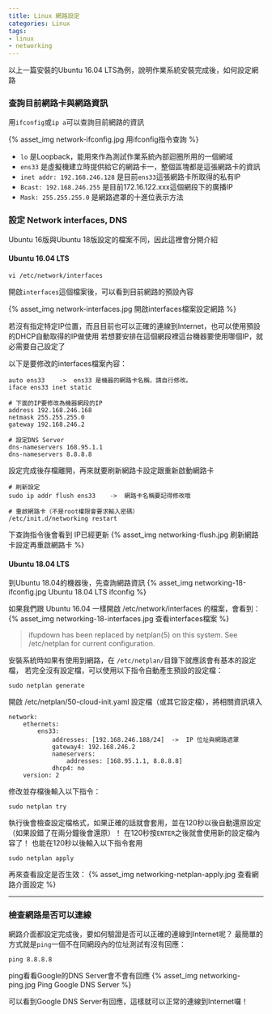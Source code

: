 ```yaml
---
title: Linux 網路設定
categories: Linux
tags: 
- linux
- networking
---
```

以上一篇安裝的Ubuntu 16.04 LTS為例，說明作業系統安裝完成後，如何設定網路

### 查詢目前網路卡與網路資訊

用`ifconfig`或`ip a`可以查詢目前網路的資訊

{% asset_img network-ifconfig.jpg 用ifconfig指令查詢 %}

<!-- more -->

- `lo` 是Loopback，能用來作為測試作業系統內部迴圈所用的一個網域
- `ens33` 是虛擬機建立時提供給它的網路卡一，整個區塊都是這張網路卡的資訊
- `inet addr: 192.168.246.128` 是目前`ens33`這張網路卡所取得的私有IP
- `Bcast: 192.168.246.255` 是目前172.16.122.xxx這個網段下的廣播IP
- `Mask: 255.255.255.0` 是網路遮罩的十進位表示方法

### 設定 Network interfaces, DNS

Ubuntu 16版與Ubuntu 18版設定的檔案不同，因此這裡會分開介紹

#### Ubuntu 16.04 LTS

```
vi /etc/network/interfaces
```

開啟`interfaces`這個檔案後，可以看到目前網路的預設內容

{% asset_img network-interfaces.jpg 開啟interfaces檔案設定網路 %}

若沒有指定特定IP位置，而且目前也可以正確的連線到Internet，也可以使用預設的DHCP自動取得的IP做使用
若想要安排在這個網段裡這台機器要使用哪個IP，就必需要自己設定了

以下是要修改的interfaces檔案內容：
```
auto ens33    ->  ens33 是機器的網路卡名稱，請自行修改。
iface ens33 inet static

# 下面的IP要修改為機器網段的IP
address 192.168.246.168
netmask 255.255.255.0
gateway 192.168.246.2

# 設定DNS Server
dns-nameservers 168.95.1.1
dns-nameservers 8.8.8.8
```

設定完成後存檔離開，再來就要刷新網路卡設定跟重新啟動網路卡
```
# 刷新設定
sudo ip addr flush ens33    ->  網路卡名稱要記得修改哦

# 重啟網路卡（不是root權限會要求輸入密碼）
/etc/init.d/networking restart
```

下查詢指令後會看到 IP已經更新
{% asset_img networking-flush.jpg 刷新網路卡設定再重啟網路卡 %}

#### Ubuntu 18.04 LTS

到Ubuntu 18.04的機器後，先查詢網路資訊
{% asset_img networking-18-ifconfig.jpg Ubuntu 18.04 LTS ifconfig %}

如果我們跟 Ubuntu 16.04 一樣開啟 /etc/network/interfaces 的檔案，會看到：
{% asset_img networking-18-interfaces.jpg 查看interfaces檔案 %}

> ifupdown has been replaced by netplan(5) on this system. See /etc/netplan for current configuration.

安裝系統時如果有使用到網路，在 `/etc/netplan/`目錄下就應該會有基本的設定檔，
若完全沒有設定檔，可以使用以下指令自動產生預設的設定檔：
```
sudo netplan generate
```

開啟 /etc/netplan/50-cloud-init.yaml 設定檔（或其它設定檔），將相關資訊填入
```
network:
    ethernets:
        ens33:
            addresses: [192.168.246.188/24]  ->  IP 位址與網路遮罩
            gateway4: 192.168.246.2
            nameservers:
                addresses: [168.95.1.1, 8.8.8.8]
            dhcp4: no
    version: 2
```
修改並存檔後輸入以下指令：
```
sudo netplan try
```
執行後會檢查設定檔格式，如果正確的話就會套用，並在120秒以後自動還原設定（如果設錯了在兩分鐘後會還原）！
在120秒按`ENTER`之後就會使用新的設定檔內容了！
也能在120秒以後輸入以下指令套用
```
sudo netplan apply
```
再來查看設定是否生效：
{% asset_img networking-netplan-apply.jpg 查看網路介面設定 %}

---

### 檢查網路是否可以連線

網路介面都設定完成後，要如何驗證是否可以正確的連線到Internet呢？
最簡單的方式就是`ping`一個不在同網段內的位址測試有沒有回應：
```
ping 8.8.8.8
```
ping看看Google的DNS Server會不會有回應
{% asset_img networking-ping.jpg Ping Google DNS Server %}

可以看到Google DNS Server有回應，這樣就可以正常的連線到Internet囉！